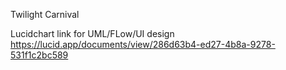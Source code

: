 Twilight Carnival

Lucidchart link for UML/FLow/UI design
https://lucid.app/documents/view/286d63b4-ed27-4b8a-9278-531f1c2bc589


